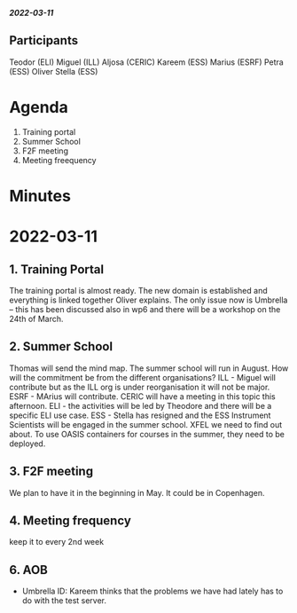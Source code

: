 ***2022-03-11***

## Participants

Teodor (ELI)
Miguel (ILL)
Aljosa (CERIC)
Kareem (ESS)
Marius (ESRF)
Petra (ESS)
Oliver
Stella (ESS)

# Agenda 

1. Training portal
2. Summer School
3. F2F meeting
4. Meeting freequency


# Minutes


# 2022-03-11

## 1. Training Portal
The training portal is almost ready. The new domain is established and everything is linked together Oliver explains. The only issue now is Umbrella – this has been discussed also in wp6 and there will be a workshop on the 24th of March.

## 2. Summer School
Thomas will send the mind map.
The summer school will run in August.
How will the commitment be from the different organisations? ILL - Miguel will contribute but as the ILL org is under reorganisation it will not be major. ESRF - MArius will 
contribute. CERIC will have a meeting in this topic this afternoon. ELI - the activities will be led by Theodore and there will be a specific ELI use case. ESS  - Stella has resigned and the ESS Instrument Scientists will be engaged in the summer school.
XFEL we need to find out about.
To use OASIS containers for courses in the summer, they need to be deployed.

## 3. F2F meeting
We plan to have it in the beginning in May. It could be in Copenhagen.

## 4. Meeting frequency
keep it to every 2nd week

## 6. AOB
- Umbrella ID: Kareem thinks that the problems we have had lately has to do with the test server.
